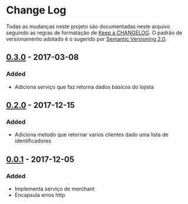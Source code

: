 # Change Log

Todas as mudanças neste projeto são documentadas neste arquivo seguindo as regras de formatação de [Keep a CHANGELOG](http://keepachangelog.com/en/0.3.0/). O padrão de versionamento adotado é o sugerido por [Semantic Versioning 2.0](http://semver.org/).

## [0.3.0](https://github.com/stone-payments/stone-affiliation-python/tree/v0.3.0) - 2017-03-08
### Added
- Adiciona serviço que faz retorna dados básicos do lojista

## [0.2.0](https://github.com/stone-payments/stone-affiliation-python/tree/v0.2.0) - 2017-12-15
### Added
- Adiciona metodo que retornar varios clientes dado uma lista de identificadores

## [0.0.1](https://github.com/stone-payments/stone-affiliation-python/tree/v0.0.1) - 2017-12-05
### Added
- Implementa serviço de merchant
- Encapsula erros http
